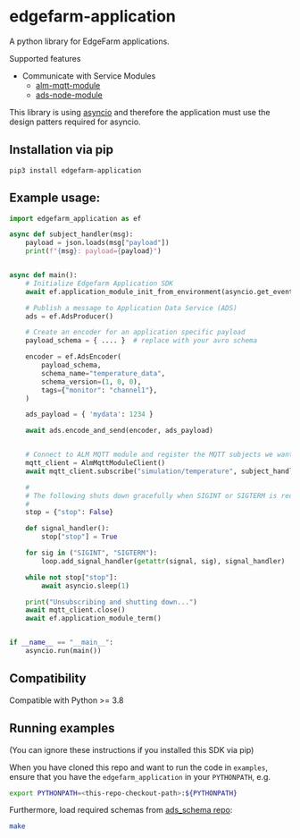 # edgefarm-application
A python library for EdgeFarm applications.

Supported features
* Communicate with Service Modules
    * [alm-mqtt-module](./edgefarm_application/alm_mqtt_module)
    * [ads-node-module](./edgefarm_application/ads_node_module)

This library is using [asyncio](https://docs.python.org/3/library/asyncio.html) and therefore the application must use the design patters required for asyncio.

## Installation via pip
```
pip3 install edgefarm-application
```

## Example usage:
```python
import edgefarm_application as ef

async def subject_handler(msg):
    payload = json.loads(msg["payload"])
    print(f"{msg}: payload={payload}")


async def main():
    # Initialize Edgefarm Application SDK
    await ef.application_module_init_from_environment(asyncio.get_event_loop())

    # Publish a message to Application Data Service (ADS)
    ads = ef.AdsProducer()

    # Create an encoder for an application specific payload
    payload_schema = { .... }  # replace with your avro schema

    encoder = ef.AdsEncoder(
        payload_schema,
        schema_name="temperature_data",
        schema_version=(1, 0, 0),
        tags={"monitor": "channel1"},
    )

    ads_payload = { 'mydata': 1234 }

    await ads.encode_and_send(encoder, ads_payload)


    # Connect to ALM MQTT module and register the MQTT subjects we want to receive
    mqtt_client = AlmMqttModuleClient()
    await mqtt_client.subscribe("simulation/temperature", subject_handler)

    #
    # The following shuts down gracefully when SIGINT or SIGTERM is received
    #
    stop = {"stop": False}

    def signal_handler():
        stop["stop"] = True

    for sig in ("SIGINT", "SIGTERM"):
        loop.add_signal_handler(getattr(signal, sig), signal_handler)

    while not stop["stop"]:
        await asyncio.sleep(1)

    print("Unsubscribing and shutting down...")
    await mqtt_client.close()
    await ef.application_module_term()


if __name__ == "__main__":
    asyncio.run(main())
```

## Compatibility

Compatible with Python >= 3.8

## Running examples

(You can ignore these instructions if you installed this SDK via pip)

When you have cloned this repo and want to run the code in `examples`, ensure that you have the `edgefarm_application` in your `PYTHONPATH`, e.g.
```bash
export PYTHONPATH=<this-repo-checkout-path>:${PYTHONPATH}
```

Furthermore, load required schemas from [ads_schema repo](https://github.com/edgefarm/ads-schemas.git):
```bash
make
```
